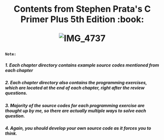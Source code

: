 <h1 align='center'> Contents from Stephen Prata's C Primer Plus 5th Edition :book: 

![IMG_4737](https://user-images.githubusercontent.com/73013239/105820922-8a80e600-5ffd-11eb-96ca-1dd52479ec71.GIF)

#### **`Note: `**

##### 1. Each chapter directory contains example source codes mentioned from each chapter
##### 2. Each chapter directory also contains the programming exercises, which are located at the end of each chapter, right after the review questions.
##### 3. Majority of the source codes for each programming exercise are thought up by me, so there are actually multiple ways to solve each question.
##### 4. Again, you should develop your own source code as it forces you to think.
